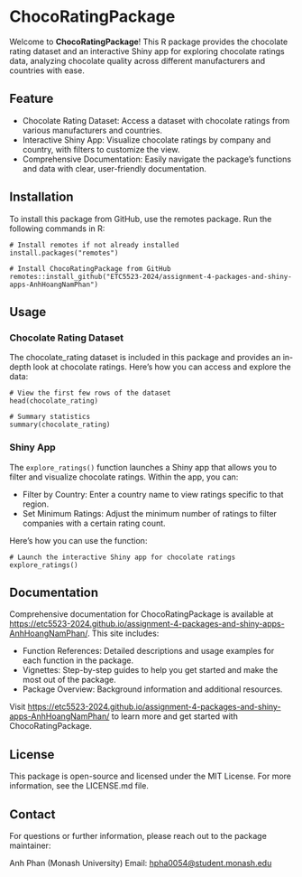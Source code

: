 # ChocoRatingPackage

Welcome to **ChocoRatingPackage**! This R package provides the chocolate rating dataset and an interactive Shiny app for exploring chocolate ratings data, analyzing chocolate quality across different manufacturers and countries with ease.

## Feature

- Chocolate Rating Dataset: Access a dataset with chocolate ratings from various manufacturers and countries.
- Interactive Shiny App: Visualize chocolate ratings by company and country, with filters to customize the view.
- Comprehensive Documentation: Easily navigate the package’s functions and data with clear, user-friendly documentation.

## Installation

To install this package from GitHub, use the remotes package. Run the following commands in R:

```
# Install remotes if not already installed
install.packages("remotes")

# Install ChocoRatingPackage from GitHub
remotes::install_github("ETC5523-2024/assignment-4-packages-and-shiny-apps-AnhHoangNamPhan")
```

## Usage

### Chocolate Rating Dataset

The chocolate_rating dataset is included in this package and provides an in-depth look at chocolate ratings. Here’s how you can access and explore the data:

```
# View the first few rows of the dataset
head(chocolate_rating)

# Summary statistics
summary(chocolate_rating)
```

### Shiny App

The `explore_ratings()` function launches a Shiny app that allows you to filter and visualize chocolate ratings. Within the app, you can:

- Filter by Country: Enter a country name to view ratings specific to that region.
- Set Minimum Ratings: Adjust the minimum number of ratings to filter companies with a certain rating count.

Here’s how you can use the function:

```
# Launch the interactive Shiny app for chocolate ratings
explore_ratings()
```

## Documentation

Comprehensive documentation for ChocoRatingPackage is available at https://etc5523-2024.github.io/assignment-4-packages-and-shiny-apps-AnhHoangNamPhan/. This site includes:

- Function References: Detailed descriptions and usage examples for each function in the package.
- Vignettes: Step-by-step guides to help you get started and make the most out of the package.
- Package Overview: Background information and additional resources.

Visit https://etc5523-2024.github.io/assignment-4-packages-and-shiny-apps-AnhHoangNamPhan/ to learn more and get started with ChocoRatingPackage.


## License

This package is open-source and licensed under the MIT License. For more information, see the LICENSE.md file.

## Contact

For questions or further information, please reach out to the package maintainer:

Anh Phan (Monash University)
Email: hpha0054@student.monash.edu


